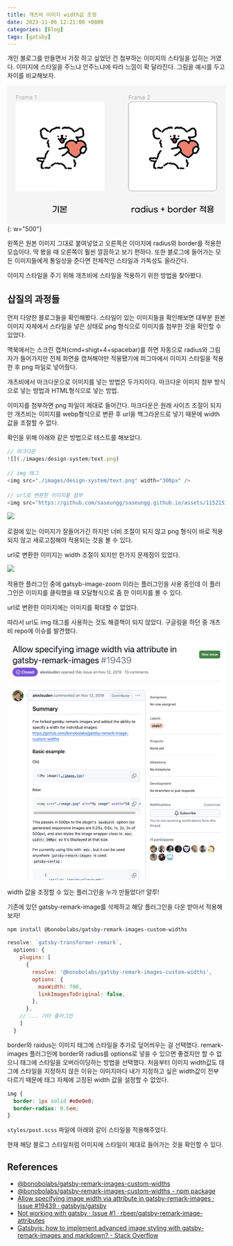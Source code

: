```yaml
---
title: 개츠비 이미지 width값 조정
date: 2023-11-06 12:21:00 +0800
categories: [Blog]
tags: [gatsby]
---
```


개인 블로그를 만들면서 가장 하고 싶었던 건 첨부하는 이미지의 스타일을 입히는 거였다. 이미지에 스타일을 주느냐 안주느냐에 따라 느낌이 확 달라진다.
그림을 예시를 두고 차이를 비교해보자.

![](/assets/img/contents/image-style/border-example.jpeg){: w="500"}

왼쪽은 원본 이미지 그대로 붙여넣었고 오른쪽은 이미지에 radius와 border를 적용한 모습이다. 딱 봤을 때 오른쪽이 훨씬 깔끔하고 보기 편하다. 또한 블로그에 들어가는 모든 이미지들에게 통일성을 준다면 전체적인 스타일과 가독성도 올라간다.

이미지 스타일을 주기 위해 개츠비에 스타일을 적용하기 위한 방법을 찾아봤다.

## 삽질의 과정들

먼저 다양한 블로그들을 확인해봤다. 스타일이 있는 이미지들을 확인해보면 대부분 원본 이미지 자체에서 스타일을 넣은 상태로 png 형식으로 이미지를 첨부한 것을 확인할 수 있었다.

맥북에서는 스크린 캡쳐(cmd+shigt+4+spacebar)를 하면 자동으로 radius와 그림자가 들어가지만 전체 화면을 캡쳐해야만 적용됐기에 피그마에서 이미지 스타일을 적용한 후 png 파일로 넣어줬다.

개츠비에서 마크다운으로 이미지를 넣는 방법은 두가지이다. 마크다운 이미지 첨부 방식으로 넣는 방법과 HTML형식으로 넣는 방법.

이미지를 첨부하면 png 파일이 제대로 들어간다. 마크다운은 원래 사이즈 조절이 되지만 개츠비는 이미지를 webp형식으로 변환 후 url을 백그라운드로 넣기 때문에 width 값을 조절할 수 없다.

확인을 위해 아래와 같은 방법으로 테스트를 해보았다.

```js
// 마크다운
![](./images/design-system/text.png)

// img 태그
<img src="./images/design-system/text.png" width="300px" />

// url로 변환한 이미지를 첨부
<img src="https://github.com/saseungg/saseungg.github.io/assets/115215178/54b6ad74-82e7-4050-b197-33e42e79f100" width="300px" />
```

![](/assets/img/contents/image-style/example.gif)

로컬에 있는 이미지가 잘들어가긴 하지만 너비 조절이 되지 않고 png 형식이 바로 적용되지 않고 새로고침해야 적용되는 것을 볼 수 있다.

url로 변환한 이미지는 width 조절이 되지만 한가지 문제점이 있었다.

![](/assets/img/contents/image-style/image-zoom.gif)

적용한 플러그인 중에 gatsyb-image-zoom 이라는 플러그인을 사용 중인데 이 플러그인은 이미지를 클릭했을 때 모달형식으로 줌 한 이미지를 볼 수 있다.

url로 변환한 이미지에는 이미지를 확대할 수 없었다.

따라서 url도 img 태그를 사용하는 것도 해결책이 되지 않았다. 구글링을 하던 중 개츠비 repo에 이슈를 발견했다.

![](/assets/img/contents/image-style/issue.jpeg)

width 값을 조정할 수 있는 플러그인을 누가 만들었다!! 얄루!

기존에 있던 gatsby-remark-image를 삭제하고 해당 플러그인을 다운 받아서 적용해보자!

```shell
npm install @bonobolabs/gatsby-remark-images-custom-widths
```

```js
resolve: `gatsby-transformer-remark`,
  options: {
    plugins: [
      {
        resolve: '@bonobolabs/gatsby-remark-images-custom-widths',
        options: {
          maxWidth: 700,
          linkImagesToOriginal: false,
        },
      },
    // ... 기타 플러그인
    ]
  }
```

border와 raidus는 이미지 태그에 스타일을 추가로 덮어씌우는 걸 선택했다. remark-images 플러그인에 border와 radius를 options로 넣을 수 있으면 좋겠지만 할 수 없으니 태그에 스타일을 오버라이딩하는 방법을 선택했다. 처음부터 이미지 width값도 태그에 스타일을 지정하지 않은 이유는 이미지마다 내가 지정하고 싶은 width값이 전부 다르기 때문에 태그 자체에 고정된 width 값을 설정할 수 없었다.

```css
img {
  border: 1px solid #e0e0e0;
  border-radius: 0.6em;
}
```
`styles/post.scss` 파일에 아래와 같이 스타일을 적용해주었다.

현재 해당 블로그 스타일처럼 이미지에 스타일이 제대로 들어가는 것을 확인할 수 있다.

## References
- [@bonobolabs/gatsby-remark-images-custom-widths](https://www.gatsbyjs.com/plugins/@bonobolabs/gatsby-remark-images-custom-widths/)
- [@bonobolabs/gatsby-remark-images-custom-widths - npm package](https://snyk.io/advisor/npm-package/@bonobolabs/gatsby-remark-images-custom-widths?utm_medium=referral&utm_source=skypack&utm_campaign=snyk-widget)
- [Allow specifying image width via attribute in gatsby-remark-images · Issue #19439 · gatsbyjs/gatsby](https://github.com/gatsbyjs/gatsby/issues/19439)
- [Not working with gatsby · Issue #1 · rbeer/gatsby-remark-image-attributes](https://github.com/rbeer/gatsby-remark-image-attributes/issues/1)
- [Gatsbyjs: how to implement advanced image styling with gatsby-remark-images and markdown? - Stack Overflow](https://stackoverflow.com/questions/49857731/gatsbyjs-how-to-implement-advanced-image-styling-with-gatsby-remark-images-and
)



